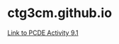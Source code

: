 # ctg3cm.github.io

<a href="https://ctg3cm.github.io/PCDE-Activity-9.1/"> Link to PCDE Activity 9.1 </a>
